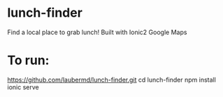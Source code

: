# lunch-finder
Find a local place to grab lunch!  Built with Ionic2 Google Maps

# To run:
https://github.com/laubermd/lunch-finder.git
cd lunch-finder
npm install
ionic serve
